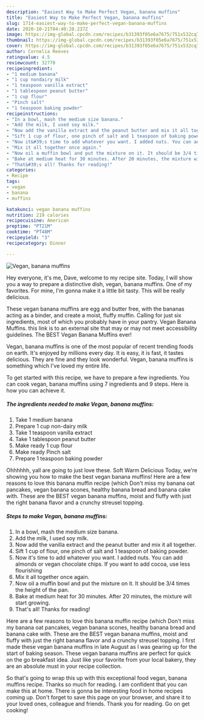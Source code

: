 ```yaml
---
description: "Easiest Way to Make Perfect Vegan, banana muffins"
title: "Easiest Way to Make Perfect Vegan, banana muffins"
slug: 1714-easiest-way-to-make-perfect-vegan-banana-muffins
date: 2020-10-21T04:40:28.237Z
image: https://img-global.cpcdn.com/recipes/b31393f05e6a7675/751x532cq70/vegan-banana-muffins-recipe-main-photo.jpg
thumbnail: https://img-global.cpcdn.com/recipes/b31393f05e6a7675/751x532cq70/vegan-banana-muffins-recipe-main-photo.jpg
cover: https://img-global.cpcdn.com/recipes/b31393f05e6a7675/751x532cq70/vegan-banana-muffins-recipe-main-photo.jpg
author: Cornelia Reeves
ratingvalue: 4.5
reviewcount: 32770
recipeingredient:
- "1 medium banana"
- "1 cup nondairy milk"
- "1 teaspoon vanilla extract"
- "1 tablespoon peanut butter"
- "1 cup flour"
- "Pinch salt"
- "1 teaspoon baking powder"
recipeinstructions:
- "In a bowl, mash the medium size banana."
- "Add the milk, I used soy milk."
- "Now add the vanilla extract and the peanut butter and mix it all together."
- "Sift 1 cup of flour, one pinch of salt and 1 teaspoon of baking powder."
- "Now it&#39;s time to add whatever you want. I added nuts. You can add almonds or vegan chocolate chips. If you want to add cocoa, use less flourishing"
- "Mix it all together once again."
- "Now oil a muffin bowl and put the mixture on it. It should be 3/4 times the height of the pan."
- "Bake at medium heat for 30 minutes. After 20 minutes, the mixture will start growing."
- "That&#39;s all! Thanks for reading!"
categories:
- Recipe
tags:
- vegan
- banana
- muffins

katakunci: vegan banana muffins 
nutrition: 219 calories
recipecuisine: American
preptime: "PT21M"
cooktime: "PT48M"
recipeyield: "3"
recipecategory: Dinner

---
```



![Vegan, banana muffins](https://img-global.cpcdn.com/recipes/b31393f05e6a7675/751x532cq70/vegan-banana-muffins-recipe-main-photo.jpg)

Hey everyone, it's me, Dave, welcome to my recipe site. Today, I will show you a way to prepare a distinctive dish, vegan, banana muffins. One of my favorites. For mine, I'm gonna make it a little bit tasty. This will be really delicious.

These vegan banana muffins are egg and butter free, with the bananas acting as a binder, and create a moist, fluffy muffin. Calling for just six ingredients, most of which you probably have in your pantry. Vegan Banana Muffins. this link is to an external site that may or may not meet accessibility guidelines. The BEST Vegan Banana Muffins ever!

Vegan, banana muffins is one of the most popular of recent trending foods on earth. It's enjoyed by millions every day. It is easy, it is fast, it tastes delicious. They are fine and they look wonderful. Vegan, banana muffins is something which I've loved my entire life.


To get started with this recipe, we have to prepare a few ingredients. You can cook vegan, banana muffins using 7 ingredients and 9 steps. Here is how you can achieve it.

<!--inarticleads1-->

##### The ingredients needed to make Vegan, banana muffins:

1. Take 1 medium banana
1. Prepare 1 cup non-dairy milk
1. Take 1 teaspoon vanilla extract
1. Take 1 tablespoon peanut butter
1. Make ready 1 cup flour
1. Make ready Pinch salt
1. Prepare 1 teaspoon baking powder


Ohhhhhh, yall are going to just love these. Soft Warm Delicious Today, we&#39;re showing you how to make the best vegan banana muffins! Here are a few reasons to love this banana muffin recipe (which Don&#39;t miss my banana oat pancakes, vegan banana scones, healthy banana bread and banana cake with. These are the BEST vegan banana muffins, moist and fluffy with just the right banana flavor and a crunchy streusel topping. 

<!--inarticleads2-->

##### Steps to make Vegan, banana muffins:

1. In a bowl, mash the medium size banana.
1. Add the milk, I used soy milk.
1. Now add the vanilla extract and the peanut butter and mix it all together.
1. Sift 1 cup of flour, one pinch of salt and 1 teaspoon of baking powder.
1. Now it&#39;s time to add whatever you want. I added nuts. You can add almonds or vegan chocolate chips. If you want to add cocoa, use less flourishing
1. Mix it all together once again.
1. Now oil a muffin bowl and put the mixture on it. It should be 3/4 times the height of the pan.
1. Bake at medium heat for 30 minutes. After 20 minutes, the mixture will start growing.
1. That&#39;s all! Thanks for reading!


Here are a few reasons to love this banana muffin recipe (which Don&#39;t miss my banana oat pancakes, vegan banana scones, healthy banana bread and banana cake with. These are the BEST vegan banana muffins, moist and fluffy with just the right banana flavor and a crunchy streusel topping. I first made these vegan banana muffins in late August as I was gearing up for the start of baking season. These vegan banana muffins are perfect for quick on the go breakfast idea. Just like your favorite from your local bakery, they are an absolute must in your recipe collection. 

So that's going to wrap this up with this exceptional food vegan, banana muffins recipe. Thanks so much for reading. I am confident that you can make this at home. There is gonna be interesting food in home recipes coming up. Don't forget to save this page on your browser, and share it to your loved ones, colleague and friends. Thank you for reading. Go on get cooking!
